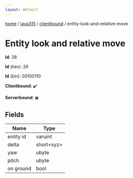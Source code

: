 ```yaml
---
layout: default
---
```


[home](/)  /  [java315](/protocol/java315)  /  [clientbound](/protocol/java315/clientbound)  /  entity-look-and-relative-move

# Entity look and relative move

**Id**: 38

**Id** (hex): 26

**Id** (bin): 00100110

**Clientbound**: ✔️

**Serverbound**: ✖️

## Fields

Name | Type
---|---
entity id | varuint
delta | short&lt;xyz&gt;
yaw | ubyte
pitch | ubyte
on ground | bool
